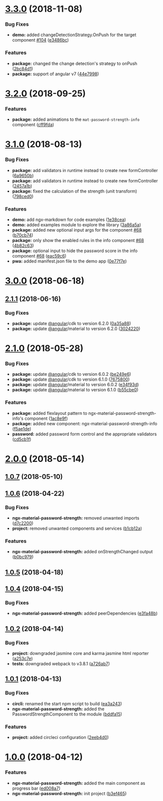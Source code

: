# [3.3.0](https://github.com/angular-material-extensions/password-strength/compare/v3.2.0...v3.3.0) (2018-11-08)


### Bug Fixes

* **demo:** added changeDetectionStrategy.OnPush for the target component [#104](https://github.com/angular-material-extensions/password-strength/issues/104) ([e3486bc](https://github.com/angular-material-extensions/password-strength/commit/e3486bc))


### Features

* **package:** changed the change detection's strategy to onPush ([2bc84d1](https://github.com/angular-material-extensions/password-strength/commit/2bc84d1))
* **package:** support of angular v7 ([44e7998](https://github.com/angular-material-extensions/password-strength/commit/44e7998))



# [3.2.0](https://github.com/angular-material-extensions/password-strength/compare/v3.1.0...v3.2.0) (2018-09-25)


### Features

* **package:** added animations to the `mat-password-strength-info` component ([cff9fda](https://github.com/angular-material-extensions/password-strength/commit/cff9fda))



# [3.1.0](https://github.com/angular-material-extensions/password-strength/compare/v3.0.0...v3.1.0) (2018-08-13)


### Bug Fixes

* **package:** add validators in runtime instead to create new formController ([6a9650b](https://github.com/angular-material-extensions/password-strength/commit/6a9650b))
* **package:** add validators in runtime instead to create new formController ([2457a1b](https://github.com/angular-material-extensions/password-strength/commit/2457a1b))
* **package:** fixed the calculation of the strength (unit transform) ([798ced0](https://github.com/angular-material-extensions/password-strength/commit/798ced0))


### Features

* **demo:** add ngx-markdown for code examples ([1e38cea](https://github.com/angular-material-extensions/password-strength/commit/1e38cea))
* **demo:** added examples module to explore the library ([3a86a5a](https://github.com/angular-material-extensions/password-strength/commit/3a86a5a))
* **package:** added new optional input args for the component [#68](https://github.com/angular-material-extensions/password-strength/issues/68) ([b70cb74](https://github.com/angular-material-extensions/password-strength/commit/b70cb74))
* **package:** only show the enabled rules in the info component [#68](https://github.com/angular-material-extensions/password-strength/issues/68) ([4b82c63](https://github.com/angular-material-extensions/password-strength/commit/4b82c63))
* **package:** optional input to hide the password score in the info component [#68](https://github.com/angular-material-extensions/password-strength/issues/68) ([eac59c6](https://github.com/angular-material-extensions/password-strength/commit/eac59c6))
* **pwa:** added manifest.json file to the demo app ([0e77f7e](https://github.com/angular-material-extensions/password-strength/commit/0e77f7e))



# [3.0.0](https://github.com/angular-material-extensions/password-strength/compare/v2.1.1...v3.0.0) (2018-06-18)



## [2.1.1](https://github.com/angular-material-extensions/password-strength/compare/v2.1.0...v2.1.1) (2018-06-16)


### Bug Fixes

* **package:** update [@angular](https://github.com/angular)/cdk to version 6.2.0 ([0a35a88](https://github.com/angular-material-extensions/password-strength/commit/0a35a88))
* **package:** update [@angular](https://github.com/angular)/material to version 6.2.0 ([3024220](https://github.com/angular-material-extensions/password-strength/commit/3024220))



# [2.1.0](https://github.com/angular-material-extensions/password-strength/compare/v2.0.0...v2.1.0) (2018-05-28)


### Bug Fixes

* **package:** update [@angular](https://github.com/angular)/cdk to version 6.0.2 ([be249e6](https://github.com/angular-material-extensions/password-strength/commit/be249e6))
* **package:** update [@angular](https://github.com/angular)/cdk to version 6.1.0 ([7675800](https://github.com/angular-material-extensions/password-strength/commit/7675800))
* **package:** update [@angular](https://github.com/angular)/material to version 6.0.2 ([e34f93d](https://github.com/angular-material-extensions/password-strength/commit/e34f93d))
* **package:** update [@angular](https://github.com/angular)/material to version 6.1.0 ([b55cbe0](https://github.com/angular-material-extensions/password-strength/commit/b55cbe0))


### Features

* **package:** added flexlayout pattern to ngx-material-password-strength-info's component ([1ac8e9f](https://github.com/angular-material-extensions/password-strength/commit/1ac8e9f))
* **package:** added new component: ngx-material-password-strength-info ([f5ae1de](https://github.com/angular-material-extensions/password-strength/commit/f5ae1de))
* **password:** added password form control and the appropriate validators ([cd5cb1f](https://github.com/angular-material-extensions/password-strength/commit/cd5cb1f))



# [2.0.0](https://github.com/angular-material-extensions/password-strength/compare/v1.0.7...v2.0.0) (2018-05-14)



## [1.0.7](https://github.com/angular-material-extensions/password-strength/compare/v1.0.6...v1.0.7) (2018-05-10)



## [1.0.6](https://github.com/angular-material-extensions/password-strength/compare/v1.0.5...v1.0.6) (2018-04-22)


### Bug Fixes

* **ngx-material-password-strength:** removed unwanted imports ([d7c2200](https://github.com/angular-material-extensions/password-strength/commit/d7c2200))
* **project:** removed unwanted components and services ([b1cb12a](https://github.com/angular-material-extensions/password-strength/commit/b1cb12a))


### Features

* **ngx-material-password-strength:** added onStrengthChanged output ([b0bc979](https://github.com/angular-material-extensions/password-strength/commit/b0bc979))



## [1.0.5](https://github.com/angular-material-extensions/password-strength/compare/v1.0.4...v1.0.5) (2018-04-18)



## [1.0.4](https://github.com/angular-material-extensions/password-strength/compare/v1.0.2...v1.0.4) (2018-04-15)


### Bug Fixes

* **ngx-material-password-strength:** added peerDependencies ([e3fa48b](https://github.com/angular-material-extensions/password-strength/commit/e3fa48b))



## [1.0.2](https://github.com/angular-material-extensions/password-strength/compare/v1.0.1...v1.0.2) (2018-04-14)


### Bug Fixes

* **project:** downgraded jasmine core and karma jasmine html reporter ([a253c7e](https://github.com/angular-material-extensions/password-strength/commit/a253c7e))
* **tests:** downgraded webpack to v3.8.1 ([a726ab7](https://github.com/angular-material-extensions/password-strength/commit/a726ab7))



## [1.0.1](https://github.com/angular-material-extensions/password-strength/compare/v1.0.0...v1.0.1) (2018-04-13)


### Bug Fixes

* **circli:** renamed the start npm script to build ([ea3a243](https://github.com/angular-material-extensions/password-strength/commit/ea3a243))
* **ngx-material-password-strength:** added the PasswordStrengthComponent to the module ([bddfa15](https://github.com/angular-material-extensions/password-strength/commit/bddfa15))


### Features

* **project:** added circleci configuration ([2eeb4d0](https://github.com/angular-material-extensions/password-strength/commit/2eeb4d0))



# [1.0.0](https://github.com/angular-material-extensions/password-strength/compare/b3ef465...v1.0.0) (2018-04-12)


### Features

* **ngx-material-password-strength:** added the main component as progress bar ([ed008a7](https://github.com/angular-material-extensions/password-strength/commit/ed008a7))
* **ngx-material-password-strength:** init project ([b3ef465](https://github.com/angular-material-extensions/password-strength/commit/b3ef465))



